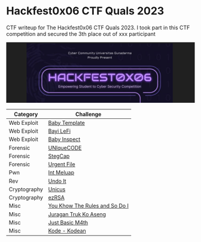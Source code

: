 # Hackfest0x06 CTF Quals 2023

CTF writeup for The Hackfest0x06 CTF Quals 2023. I took part in this CTF competition and secured the 3th place out of xxx participant

![preview](preview.png)

|   Category   |           Challenge         |
|     ---      |              ---            |
|  Web Exploit |  [Baby Template](https://github.com/nutm3/ctf-writeups/tree/main/Hackfest0x06%20CTF%20Quals%202023/Baby%20Template/)
|  Web Exploit |  [Bayi LeFi](https://github.com/nutm3/ctf-writeups/tree/main/Hackfest0x06%20CTF%20Quals%202023/Bayi%20LeFi/)
|  Web Exploit |  [Baby Inspect](https://github.com/nutm3/ctf-writeups/tree/main/Hackfest0x06%20CTF%20Quals%202023/Baby%20Inspect/)
|   Forensic   |  [UNIqueCODE](https://github.com/nutm3/ctf-writeups/tree/main/Hackfest0x06%20CTF%20Quals%202023/UNIqueCODE/)
|   Forensic   |  [StegCap](https://github.com/nutm3/ctf-writeups/tree/main/Hackfest0x06%20CTF%20Quals%202023/StegCap/)
|   Forensic   |  [Urgent File](https://github.com/nutm3/ctf-writeups/tree/main/Hackfest0x06%20CTF%20Quals%202023/Urgent%20File/)
|     Pwn      |  [Int Meluap](https://github.com/nutm3/ctf-writeups/tree/main/Hackfest0x06%20CTF%20Quals%202023/Int%20Meluap/)
|     Rev      |  [Undo It](https://github.com/nutm3/ctf-writeups/tree/main/Hackfest0x06%20CTF%20Quals%202023/Undo%20It/)
| Cryptography |  [Unicus](https://github.com/nutm3/ctf-writeups/tree/main/Hackfest0x06%20CTF%20Quals%202023/Unicus/)
| Cryptography |  [ezRSA](https://github.com/nutm3/ctf-writeups/tree/main/Hackfest0x06%20CTF%20Quals%202023/ezRSA/)
|     Misc     |  [You Khow The Rules and So Do I](https://github.com/nutm3/ctf-writeups/tree/main/Hackfest0x06%20CTF%20Quals%202023/You%20Khow%20The%20Rules%20and%20So%20Do%20I/)
|     Misc     |  [Juragan Truk Ko Aseng](https://github.com/nutm3/ctf-writeups/tree/main/Hackfest0x06%20CTF%20Quals%202023/Juragan%20Truk%20Ko%20Aseng/)
|     Misc     |  [Just Basic M4th](https://github.com/nutm3/ctf-writeups/tree/main/Hackfest0x06%20CTF%20Quals%202023/Just%20Basic%20M4th/)
|     Misc     |  [Kode - Kodean](https://github.com/nutm3/ctf-writeups/tree/main/Hackfest0x06%20CTF%20Quals%202023/Kode%20-%20Kodean/)
